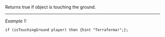 Returns true if object is touching the ground.


---
*Example 1:*
```sqf
if (isTouchingGround player) then {hint "Terraferma!";};
```